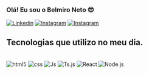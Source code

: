 ### Olá! Eu sou o Belmiro Neto 😎

[![Linkedin](https://img.shields.io/badge/LinkedIn-0077B5?style=for-the-badge&logo=linkedin&logoColor=white)](https://www.linkedin.com/in/belmiro-neto-a882631a0/)
[![Instagram](https://img.shields.io/badge/Instagram-E4405F?style=for-the-badge&logo=instagram&logoColor=white)](https://www.instagram.com/bell_neto11/)
[![Instagram](https://img.shields.io/badge/Instagram-E4405F?style=for-the-badge&logo=instagram&logoColor=white)](https://www.instagram.com/bell_neto11/)

## Tecnologias que utilizo no meu  dia.

<div style="display: inline_block">
<br/>
<img align="center" alt="html5" src="https://img.shields.io/badge/HTML5-E34F26?style=for-the-badge&logo=html5&logoColor=white" />
<img align="center" alt="css" src="https://img.shields.io/badge/CSS3-1572B6?style=for-the-badge&logo=css3&logoColor=white" />
<img align="center" alt="Js" src="https://img.shields.io/badge/JavaScript-323330?style=for-the-badge&logo=javascript&logoColor=F7DF1E" />
<img align="center" alt="Ts.js" src="https://img.shields.io/badge/TypeScript-007ACC?style=for-the-badge&logo=typescript&logoColor=white" />
<img align="center" alt="React" src="https://img.shields.io/badge/React-20232A?style=for-the-badge&logo=react&logoColor=61DAFB" />
<img align="center" alt="Node.js" src="https://img.shields.io/badge/Node.js-43853D?style=for-the-badge&logo=node.js&logoColor=white" />

</div>
